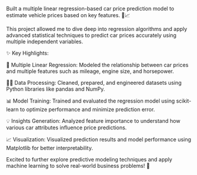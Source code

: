 Built a multiple linear regression-based car price prediction model to estimate vehicle prices based on key features. 🚗📈

This project allowed me to dive deep into regression algorithms and apply advanced statistical techniques to predict car prices accurately using multiple independent variables.

✨ Key Highlights:

🎯 Multiple Linear Regression: Modeled the relationship between car prices and multiple features such as mileage, engine size, and horsepower.

🧑‍💻 Data Processing: Cleaned, prepared, and engineered datasets using Python libraries like pandas and NumPy.

📊 Model Training: Trained and evaluated the regression model using scikit-learn to optimize performance and minimize prediction error.

💡 Insights Generation: Analyzed feature importance to understand how various car attributes influence price predictions.

📈 Visualization: Visualized prediction results and model performance using Matplotlib for better interpretability.

Excited to further explore predictive modeling techniques and apply machine learning to solve real-world business problems! 🚀
